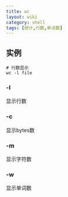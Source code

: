 ```yaml
---
title: wc
layout: wiki
category: shell
tags: [统计,行数,单词数]
---
```



## 实例

~~~
# 行数显示
wc -l file
~~~

### -l

显示行数

### -c

显示bytes数

### -m

显示字符数

### -w

显示单词数
